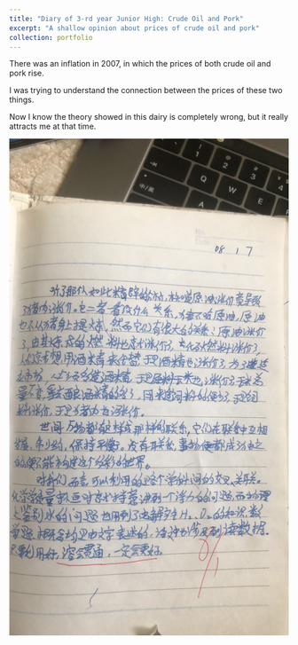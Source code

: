 ```yaml
---
title: "Diary of 3-rd year Junior High: Crude Oil and Pork"
excerpt: "A shallow opinion about prices of crude oil and pork"
collection: portfolio
---
```


There was an inflation in 2007, in which the prices of both crude oil and pork rise.

I was trying to understand the connection between the prices of these two things.

Now I know the theory showed in this dairy is completely wrong, but it really attracts me at that time.

<img src='/images/diary/crude_oil_and_pork.jpeg'>

